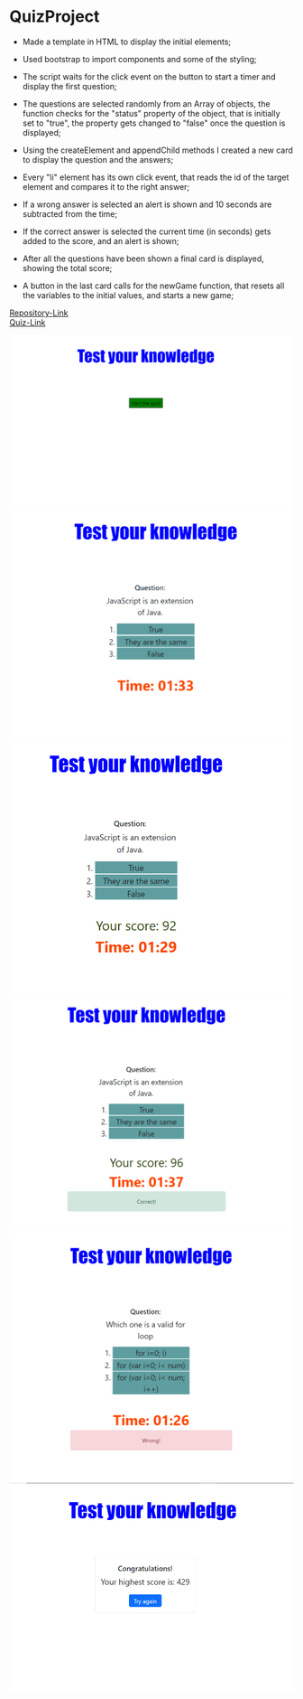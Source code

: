 # QuizProject

- Made a template in HTML to display the initial elements;

- Used bootstrap to import components and some of the styling;

- The script waits for the click event on the button to start a timer and display the first question;

- The questions are selected randomly from an Array of objects, the function checks for the "status" property of the object, that is initially
  set to "true", the property gets changed to "false" once the question is displayed;

- Using the createElement and appendChild methods I created a new card to display the question and the answers;

- Every "li" element has its own click event, that reads the id of the target element and compares it to the right answer;

- If a wrong answer is selected an alert is shown and 10 seconds are subtracted from the time;

- If the correct answer is selected the current time (in seconds) gets added to the score, and an alert is shown;

- After all the questions have been shown a final card is displayed, showing the total score;

- A button in the last card calls for the newGame function, that resets all the variables to the initial values, and starts a new game;

[Repository-Link](https://github.com/Gio86krt/QuizProject)\
[Quiz-Link](https://gio86krt.github.io/QuizProject/)

![Screenshot1](/assets/home.png)
![Screenshot2](/assets/first.png)
![Screenshot3](/assets/second.png)
![Screenshot4](/assets/correct.png)
![Screenshot5](/assets/wrong.png)
![Screenshot6](/assets/final.png)
